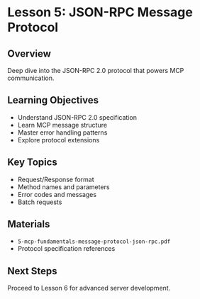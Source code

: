 # Lesson 5: JSON-RPC Message Protocol

## Overview
Deep dive into the JSON-RPC 2.0 protocol that powers MCP communication.

## Learning Objectives
- Understand JSON-RPC 2.0 specification
- Learn MCP message structure
- Master error handling patterns
- Explore protocol extensions

## Key Topics
- Request/Response format
- Method names and parameters
- Error codes and messages
- Batch requests

## Materials
- `5-mcp-fundamentals-message-protocol-json-rpc.pdf`
- Protocol specification references

## Next Steps
Proceed to Lesson 6 for advanced server development.